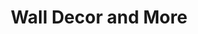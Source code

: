 ---
title: "Wall Decor and More"
url: /prairieville/wall-decor-and-more/
shop: interior decoration
---
